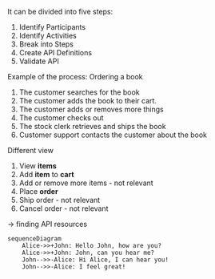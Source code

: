 It can be divided into five steps:
1. Identify Participants
2. Identify Activities
3. Break into Steps
4. Create API Definitions
5. Validate API


Example of the process: Ordering a book
1. The customer searches for the book
2. The customer adds the book to their cart.
3. The customer adds or removes more things
4. The customer checks out
5. The stock clerk retrieves and ships the book
6. Customer support contacts the customer about the book

Different view
1. View **items**
2. Add **item** to **cart**
3. Add or remove more items - not relevant
4. Place **order**
5. Ship order - not relevant
6. Cancel order - not relevant

-> finding API resources


```mermaid
sequenceDiagram
    Alice->>+John: Hello John, how are you?
    Alice->>+John: John, can you hear me?
    John-->>-Alice: Hi Alice, I can hear you!
    John-->>-Alice: I feel great!
```